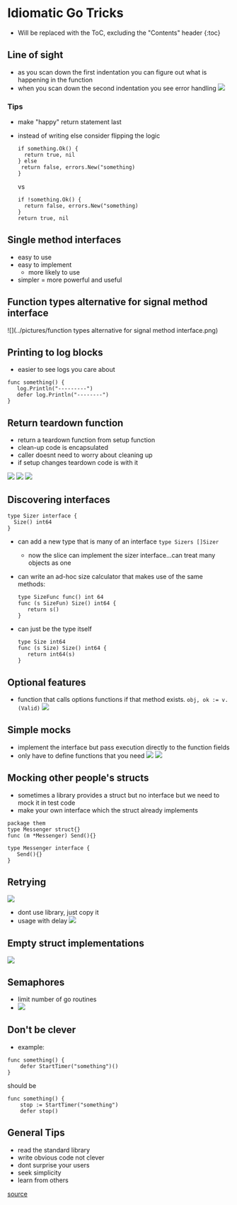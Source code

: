 # Idiomatic Go Tricks

* Will be replaced with the ToC, excluding the "Contents" header
{:toc}

## Line of sight
- as you scan down the first indentation you can figure out what is happening in the function
- when you scan down the second indentation you see error handling
![](../pictures/Line-of-sight.png)

### Tips
- make "happy" return statement last
- instead of writing else consider flipping the logic

	```
	if something.Ok() {
	  return true, nil
   } else
     return false, errors.New("something)
   }
   ```

   vs

    ```
    if !something.Ok() {
      return false, errors.New("something)
    }
    return true, nil
    ```

 ## Single method interfaces
 - easy to use
 - easy to implement
	 - more likely to use
 - simpler = more powerful and useful

 ## Function types alternative for signal method interface  
![](../pictures/function types alternative for signal method interface.png)   

## Printing to log blocks
- easier to see logs you care about

```
func something() {
   log.Println("---------")
   defer log.Println("--------")
}
```

## Return teardown function
- return a teardown function from setup function
- clean-up code is encapsulated
- caller doesnt need to worry about cleaning up
- if setup changes teardown code is with it

![](../pictures/teardown_1.png)
![](../pictures/teardown_2.png)
![](../pictures/teardown_3.png)

## Discovering interfaces
```
type Sizer interface {
  Size() int64
}
```
- can add a new type that is many of an interface `type Sizers []Sizer`
	- now the slice can implement the sizer interface...can treat many objects as one
- can write an ad-hoc size calculator that makes use of the same methods:

	```
	type SizeFunc func() int 64
	func (s SizeFun) Size() int64 {
	   return s()
	}
	```
- can just be the type itself
	```
	type Size int64
	func (s Size) Size() int64 {
	   return int64(s)
	}
	```

## Optional features
- function that calls options functions if that method exists. `obj, ok := v.(Valid)`
![](../pictures/optional_features.png)

## Simple mocks
- implement the interface but pass execution directly to the function fields
- only have to define functions that you need
![](../pictures/simple_mock_1.png)
![](../pictures/simple_mock_2.png)


## Mocking other people's structs
- sometimes a library provides a struct but no interface but we need to mock it in test code
- make your own interface which the struct already implements
```
package them
type Messenger struct{}
func (m *Messenger) Send(){}
```

```
type Messenger interface {
   Send(){}
}
```

## Retrying
![](../pictures/retrying.png)
- dont use library, just copy it
- usage with delay
![](../pictures/retry_delay.png)

## Empty struct implementations
![](../pictures/empty_struct.png)

## Semaphores
- limit number of go routines
- ![](../pictures/semaphores.png)

## Don't be clever
- example:
```
func something() {
    defer StartTimer("something")()
}
```
should be

```
func something() {
    stop := StartTimer("something")
    defer stop()    
```

## General Tips
- read the standard library
- write obvious code not clever
- dont surprise your users
- seek simplicity
- learn from others

[source](https://www.youtube.com/watch?v=yeetIgNeIkc&t=328s)
